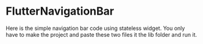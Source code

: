 # FlutterNavigationBar
Here is the simple navigation bar code using stateless widget.
You only have to make the project and paste these two files it the lib folder and run it.
